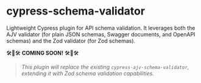 # cypress-schema-validator
Lightweight Cypress plugin for API schema validation. It leverages both the AJV validator (for plain JSON schemas, Swagger documents, and OpenAPI schemas) and the Zod validator (for Zod schemas).

🛠️👷🛠️ **COMING SOON!** 🛠️👷🛠️

> _This plugin will replace the existing `cypress-ajv-schema-validator`, extending it with Zod schema validation capabilities._
